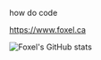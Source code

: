 how do code

https://www.foxel.ca

![Foxel's GitHub stats](https://github-readme-stats.vercel.app/api?username=foxelthefennic&count_private=true)
